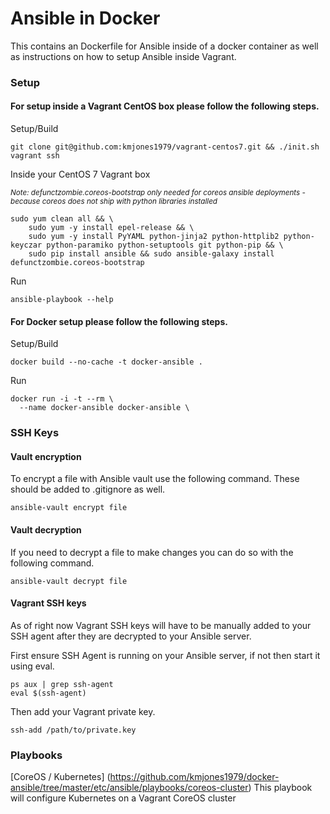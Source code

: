 # Ansible in Docker

This contains an Dockerfile for Ansible inside of a docker container as well
as instructions on how to setup Ansible inside Vagrant.

### Setup

#### For setup inside a Vagrant CentOS box please follow the following steps.

Setup/Build
```
git clone git@github.com:kmjones1979/vagrant-centos7.git && ./init.sh
vagrant ssh 
```

Inside your CentOS 7 Vagrant box

<sub>*Note: defunctzombie.coreos-bootstrap only needed for coreos ansible deployments - because coreos
does not ship with python libraries installed*</sub>
```
sudo yum clean all && \
    sudo yum -y install epel-release && \
    sudo yum -y install PyYAML python-jinja2 python-httplib2 python-keyczar python-paramiko python-setuptools git python-pip && \
    sudo pip install ansible && sudo ansible-galaxy install defunctzombie.coreos-bootstrap
```

Run
```
ansible-playbook --help
```

#### For Docker setup please follow the following steps.

Setup/Build
```
docker build --no-cache -t docker-ansible .
```

Run
```
docker run -i -t --rm \
  --name docker-ansible docker-ansible \
```

### SSH Keys

#### Vault encryption

To encrypt a file with Ansible vault use the following command. These 
should be added to .gitignore as well.
```
ansible-vault encrypt file
```

#### Vault decryption

If you need to decrypt a file to make changes you can do so with the
following command.
```
ansible-vault decrypt file
```

#### Vagrant SSH keys

As of right now Vagrant SSH keys will have to be manually added to your
SSH agent after they are decrypted to your Ansible server.

First ensure SSH Agent is running on your Ansible server, if not then start
it using eval.
```
ps aux | grep ssh-agent
eval $(ssh-agent)
```

Then add your Vagrant private key.
```
ssh-add /path/to/private.key
```

### Playbooks

[CoreOS / Kubernetes] (https://github.com/kmjones1979/docker-ansible/tree/master/etc/ansible/playbooks/coreos-cluster)
This playbook will configure Kubernetes on a Vagrant CoreOS cluster



